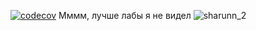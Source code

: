 [![codecov](https://codecov.io/gh/BallBoychick/Spaceship/branch/Lab_thread_6_2/graph/badge.svg?token=LII9UR9LQ8)](https://codecov.io/gh/BallBoychick/Spaceship)
Мммм, лучше лабы я не видел
![sharunn_2](https://user-images.githubusercontent.com/113326729/197408386-e5156445-70bf-4cae-a17f-ab4b7869feda.png)
